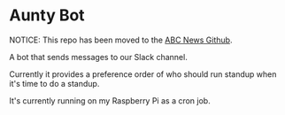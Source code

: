 # Aunty Bot

NOTICE: This repo has been moved to the [ABC News Github](https://github.com/abcnews/story-lab-standup-bot).

A bot that sends messages to our Slack channel.

Currently it provides a preference order of who should run standup when it's time to do a standup.

It's currently running on my Raspberry Pi as a cron job.


